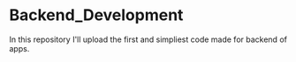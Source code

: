 # Backend_Development
In this repository I'll upload the first and simpliest code made for backend of apps.
